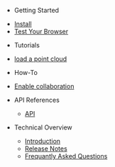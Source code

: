 - Getting Started
* [Install](getting-started/install.md)
* [Test Your Browser](getting-started/test-your-browser.md)

- Tutorials
* [load a point cloud](tutorials/load-a-point-cloud.md)

- How-To
* [Enable collaboration](how-to/enable-collab.md)

- API References
  * [API](api/README.md)

- Technical Overview
  * [Introduction](technical-overview/introduction.md)
  * [Release Notes](technical-overview/zea-collab-1.0.1.md)
  * [Frequantly Asked Questions](FAQ)
